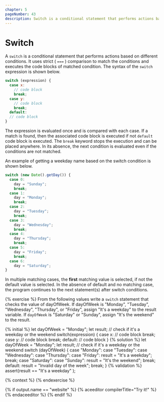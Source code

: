 ```yaml
---
chapter: 5
pageNumber: 43
description: Switch is a conditional statement that performs actions based on different conditions. It uses strict comparison to match the conditions and executes the code blocks of matched condition.
---
```


# Switch

A `switch` is a conditional statement that performs actions based on different conditions. It uses strict ( `===` ) comparison to match the conditions and executes the code blocks of matched condition. The syntax of the `switch` expression is shown below.

```javascript
switch (expression) {
  case x:
    // code block
    break;
  case y:
    // code block
    break;
  default:
  // code block
}
```

The expression is evaluated once and is compared with each case. If a match is found, then the associated code block is executed if not `default` code block is executed. The `break` keyword stops the execution and can be placed anywhere. In its absence, the next condition is evaluated even if the conditions are not matched.&#x20;

An example of getting a weekday name based on the switch condition is shown below.&#x20;

```javascript
switch (new Date().getDay()) {
  case 0:
    day = "Sunday";
    break;
  case 1:
    day = "Monday";
    break;
  case 2:
    day = "Tuesday";
    break;
  case 3:
    day = "Wednesday";
    break;
  case 4:
    day = "Thursday";
    break;
  case 5:
    day = "Friday";
    break;
  case 6:
    day = "Saturday";
}
```

In multiple matching cases, the **first** matching value is selected, if not the default value is selected. In the absence of default and no matching case, the program continues to the next statement(s) after switch conditions.&#x20;

{% exercise %}
From the following values write a `switch` statement that checks the value of dayOfWeek. If dayOfWeek is "Monday", "Tuesday", "Wednesday", "Thursday", or "Friday", assign "It's a weekday" to the result variable. If `dayOfWeek` is "Saturday" or "Sunday", assign "It's the weekend" to the result.

{% initial %}
let dayOfWeek = "Monday";
let result;
// check if it's a weekday or the weekend
switch(expression) {
case x:
// code block
break;
case y:
// code block
break;
default:
// code block
}
{% solution %}
let dayOfWeek = "Monday";
let result;
// check if it's a weekday or the weekend
switch (dayOfWeek) {
case "Monday":
case "Tuesday":
case "Wednesday":
case "Thursday":
case "Friday":
result = "It's a weekday";
break;
case "Saturday":
case "Sunday":
result = "It's the weekend";
break;
default:
result = "Invalid day of the week";
break;
}
{% validation %}
assert(result == "It's a weekday" );

{% context %}
{% endexercise %}

{% if output.name == "website" %}
{% aceeditor compilerTitle="Try it!" %}
{% endaceeditor %}
{% endif %}
